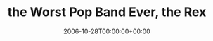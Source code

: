---
templateKey: event
guid: 08936347-6eab-11ea-99c5-002590d1d1b0
date: 2006-10-28T00:00:00+00:00
eventTime: '7-9pm'
title: the Worst Pop Band Ever, the Rex
artist: the Worst Pop Band Ever
city: Toronto
venue: the Rex
group: Tim Shia
guests: Chris Gale, Dafydd Hughes, Steve Zsirai
---